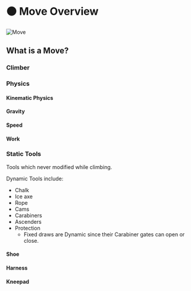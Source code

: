 # 🟠 <move>Move Overview</move>

![<move>Move</move>](/Move.png)

## What is a <move>Move</move>?

### <move>Climber</move>

### <move>Physics</move>

#### <move>Kinematic Physics</move>

#### <move>Gravity</move>

#### <move>Speed</move>

#### <move>Work</move>

### Static Tools

Tools which never modified while climbing. 

Dynamic Tools include:
- Chalk
- Ice axe
- Rope
- Cams
- Carabiners
- Ascenders
- Protection
    - Fixed draws are Dynamic since their Carabiner gates can open or close.

#### Shoe

#### Harness

#### Kneepad

